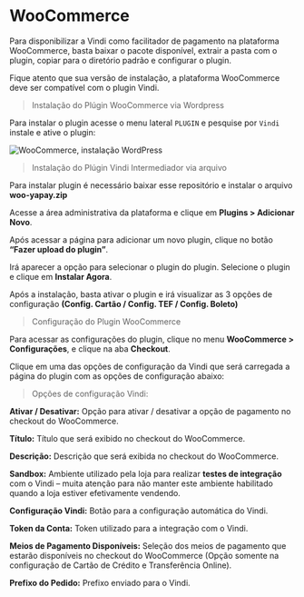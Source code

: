 # WooCommerce


Para disponibilizar a Vindi como facilitador de pagamento na plataforma WooCommerce, basta baixar o pacote disponível, extrair a pasta com o plugin, copiar para o diretório padrão e configurar o plugin.

Fique atento que sua versão de instalação, a plataforma WooCommerce deve ser compatível com o plugin Vindi.

> Instalação do Plúgin WooCommerce via Wordpress


Para instalar o plugin acesse o menu lateral `PLUGIN` e pesquise por `Vindi` instale e ative o plugin:

![WooCommerce, instalação WordPress](https://intermediador.dev.yapay.com.br/images/woocommerce/install_woocommerce_6.png "WooCommerce, instalação")


> Instalação do Plúgin Vindi Intermediador via arquivo


Para instalar plugin é necessário baixar esse repositório e instalar o arquivo **woo-yapay.zip**

Acesse a área administrativa da plataforma e clique em **Plugins > Adicionar Novo**.


Após acessar a página para adicionar um novo plugin, clique no botão **“Fazer upload do plugin”**.


Irá aparecer a opção para selecionar o plugin do plugin. Selecione o plugin e clique em **Instalar Agora**.


Após a instalação, basta ativar o plugin e irá visualizar as 3 opções de configuração **(Config. Cartão / Config. TEF / Config. Boleto)**



> Configuração do Plugin WooCommerce


Para acessar as configurações do plugin, clique no menu **WooCommerce > Configurações**, e clique na aba **Checkout**.

Clique em uma das opções de configuração da Vindi que será carregada a página do plugin com as opções de configuração abaixo:



> Opções de configuração Vindi:


**Ativar / Desativar:** Opção para ativar / desativar a opção de pagamento no checkout do WooCommerce.

**Título:** Título que será exibido no checkout do WooCommerce.

**Descrição:** Descrição que será exibida no checkout do WooCommerce.

**Sandbox:** Ambiente utilizado pela loja para realizar **testes de integração** com o Vindi – muita atenção para não manter este ambiente habilitado quando a loja estiver efetivamente vendendo.

**Configuração Vindi:** Botão para a configuração automática do Vindi.

**Token da Conta:** Token utilizado para a integração com o Vindi.

**Meios de Pagamento Disponíveis:** Seleção dos meios de pagamento que estarão disponíveis no checkout do WooCommerce (Opção somente na configuração de Cartão de Crédito e Transferência Online).

**Prefixo do Pedido:** Prefixo enviado para o Vindi.
